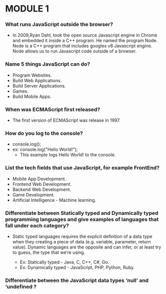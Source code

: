 # MODULE 1

### What runs JavaScript outside the browser?

* In 2009,Ryan Dahl, took the open source Javascript engine in Chrome and embedded it inside a C++ program. He named the program Node. Node is a C++ program that includes googles v8 Javascript engine. Node allows us to run Javascript code outside of a browser.


### Name 5 things JavaScript can do?

* Program Websites.
* Build Web Applications.
* Build Server Applications.
* Games.
* Build Mobile Apps.


### When was ECMAScript first released?

* The first version of ECMAScript was release in 1997.

### How do you log to the console?

* console.log();
* ex: console.log("Hello World!");
  * This example logs Hello World! to the console.

### List the tech fields that use JavaScript, for example FrontEnd?

* Mobile App Development.
* Frontend Web Development.
* Backend Web Development.
* Game Development.
* Artificial Intelligence - Machine learning.

### Differentiate between Statically typed and Dynamically typed programming languages and give examples of languages that fall under each category?

* Static typed languages requires the explicit definition of a data type when they creating a piece of data (e.g. variable, parameter, return value). Dynamic languages are the opposite and can infer, or at least try to guess, the type that we’re using.

  * Ex: Statically typed - Java, C, C++, C#, Go.
  * Ex: Dynamically typed - JavaScript, PHP, Python, Ruby.

### Differentiate between the JavaScript data types ‘null’ and ‘undefined&nbsp;?
